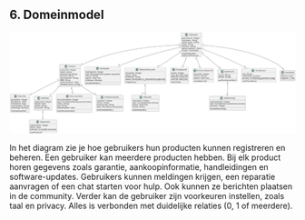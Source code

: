 ## 6. Domeinmodel
![Domeinmodel](Domeinmodel.png)

In het diagram zie je hoe gebruikers hun producten kunnen registreren en beheren.
Een gebruiker kan meerdere producten hebben. Bij elk product horen gegevens zoals garantie, aankoopinformatie, handleidingen en software-updates.
Gebruikers kunnen meldingen krijgen, een reparatie aanvragen of een chat starten voor hulp. Ook kunnen ze berichten plaatsen in de community.
Verder kan de gebruiker zijn voorkeuren instellen, zoals taal en privacy.
Alles is verbonden met duidelijke relaties (0, 1 of meerdere).

